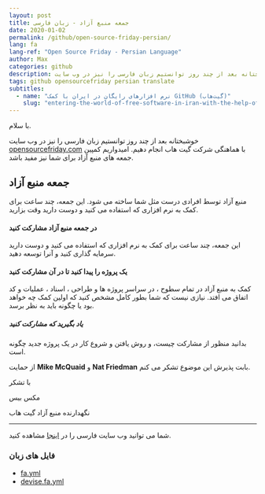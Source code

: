 ```yaml
---
layout: post
title: جمعه منبع آزاد - زبان فارسی
date: 2020-01-02
permalink: /github/open-source-friday-persian/
lang: fa
lang-ref: "Open Source Friday - Persian Language"
author: Max
categories: github
description: خوشبختانه بعد از چند روز توانستیم زبان فارسی را نیز در وب سایت opensourcefriday.com با هماهنگی شرکت گیت هاب انجام دهیم.
tags: github opensourcefriday persian translate
subtitles:
  - name: "نرم افزارهای رایگان در ایران با کمک GitHub (گیت‌هاب)"
    slug: "entering-the-world-of-free-software-in-iran-with-the-help-of-github"
---
```


با سلام.

خوشبختانه بعد از چند روز توانستیم زبان فارسی را نیز در وب سایت <a href="http://opensourcefriday.com">opensourcefriday.com</a> با هماهنگی شرکت گیت هاب انجام دهیم.
امیدواریم کمپین جمعه های منبع آزاد برای شما نیز مفید باشد.

<!--more-->
## جمعه منبع آزاد

منبع آزاد توسط افرادی درست مثل شما ساخته می شود. این جمعه، چند ساعت برای کمک به نرم افزاری که استفاده می کنید و دوست دارید وقت بزارید.

#### در جمعه منبع آزاد مشارکت کنید

این جمعه، چند ساعت برای کمک به نرم افزاری که استفاده می کنید و دوست دارید سرمایه گذاری کنید و آنرا توسعه دهید.

#### یک پروژه را پیدا کنید تا در آن مشارکت کنید

کمک به منبع آزاد در تمام سطوح ، در سراسر پروژه ها و طراحی ، اسناد ، عملیات و کد اتفاق می افتد. نیازی نیست که شما بطور کامل مشخص کنید که اولین کمک چه خواهد بود یا چگونه باید به نظر برسد.

##### یاد بگیرید که مشارکت کنید

بدانید منظور از مشارکت چیست، و روش یافتن و شروع کار در یک پروژه جدید چگونه است.


از حمایت **Mike McQuaid** و **Nat Friedman** بابت پذیرش این موضوع تشکر می کنم.


با تشکر

مکس بیس

نگهدارنده منبع آزاد گیت هاب

---------

شما می توانید وب سایت فارسی را در [اینجا](https://opensourcefriday.com/?locale=fa) مشاهده کنید.

### فایل های زبان

- [fa.yml](https://github.com/github/opensourcefriday/blob/master/config/locales/fa.yml)
- [devise.fa.yml](https://github.com/github/opensourcefriday/blob/master/config/locales/devise.fa.yml)
